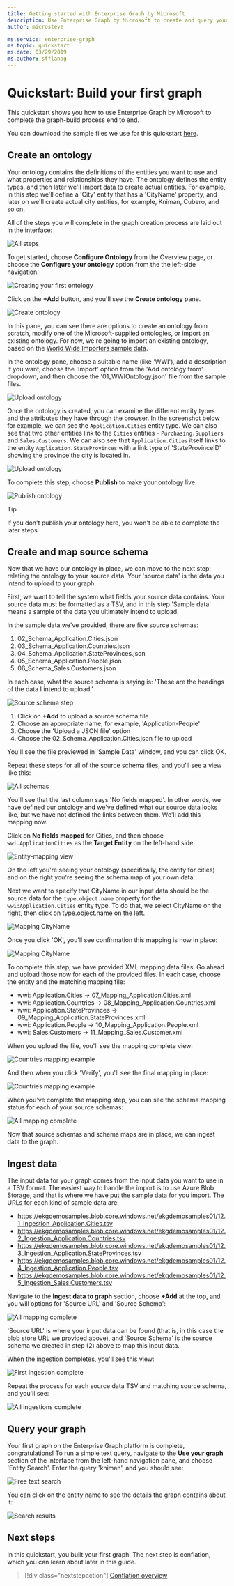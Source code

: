 ```yaml
---
title: Getting started with Enterprise Graph by Microsoft
description: Use Enterprise Graph by Microsoft to create and query your first graph
author: microsteve

ms.service: enterprise-graph
ms.topic: quickstart
ms.date: 03/29/2019
ms.author: stflanag
---
```


# Quickstart: Build your first graph

This quickstart shows you how to use Enterprise Graph by Microsoft to complete the graph-build process end to end.

You can download the sample files we use for this quickstart <a href="https://ekgdemosamples.blob.core.windows.net/ekgdemosamples01/EGDemo_WWI_Files.zip">here</a>.

## Create an ontology

Your ontology contains the definitions of the entities you want to use and what properties and relationships they have. The ontology defines the entity types, and then later we'll import data to create actual entities. For example, in this step we'll define a 'City' entity that has a 'CityName' property, and later on we'll create actual city entities, for example, Kniman, Cubero, and so on.

All of the steps you will complete in the graph creation process are laid out in the interface:

![All steps](media/quickstart/1-all-steps-overview.png)

To get started, choose **Configure Ontology** from the Overview page, or choose the **Configure your ontology** option from the the left-side navigation.

![Creating your first ontology](media/quickstart/2-create-your-graph-steps.png)

Click on the **+Add** button, and you'll see the **Create ontology** pane.

![Create ontology](media/quickstart/4-create-ontology-options.png)

In this pane, you can see there are options to create an ontology from scratch, modify one of the Microsoft-supplied ontologies, or import an existing ontology. For now, we're going to import an existing ontology, based on the <a href="http:///www.microsoft.com">World Wide Importers sample data</a>.

In the ontology pane, choose a suitable name (like 'WWI'), add a description if you want, choose the 'Import' option from the 'Add ontology from' dropdown, and then choose the '01_WWIOntology.json' file from the sample files.

![Upload ontology](media/quickstart/6-upload-ontology.png)

Once the ontology is created, you can examine the different entity types and the attributes they have through the browser. In the screenshot below for example, we can see the ```Application.Cities``` entity type. We can also see that two other entities link to the ```Cities``` entities - ```Purchasing.Suppliers``` and ```Sales.Customers```. We can also see that ```Application.Cities``` itself links to the entity ```Application.StateProvinces``` with a link type of 'StateProvinceID' showing the province the city is located in.

![Upload ontology](media/quickstart/7-ontology-uploaded.png)

To complete this step, choose **Publish** to make your ontology live.

![Publish ontology](media/quickstart/11.5-publish-ontology.png)

> [!TIP]
> If you don't publish your ontology here, you won't be able to complete the later steps.

## Create and map source schema

Now that we have our ontology in place, we can move to the next step: relating the ontology to your source data. Your 'source data' is the data you intend to upload to your graph.

First, we want to tell the system what fields your source data contains. Your source data must be formatted as a TSV, and in this step 'Sample data' means a sample of the data you ultimately intend to upload.

In the sample data we've provided, there are five source schemas:

1. 02_Schema_Application.Cities.json
1. 03_Schema_Application.Countries.json
1. 04_Schema_Application.StateProvinces.json
1. 05_Schema_Application.People.json
1. 06_Schema_Sales.Customers.json

In each case, what the source schema is saying is: 'These are the headings of the data I intend to upload.'

![Source schema step](media/quickstart/12-add-source-schema.png)

1. Click on **+Add** to upload a source schema file
1. Choose an appropriate name, for example, 'Application-People'
1. Choose the 'Upload a JSON file' option
1. Choose the 02_Schema_Application.Cities.json file to upload

You'll see the file previewed in 'Sample Data' window, and you can click OK.

Repeat these steps for all of the source schema files, and you'll see a view like this:

![All schemas](media/quickstart/15-all-schema-uploaded.png)

You'll see that the last column says 'No fields mapped'. In other words, we have defined our ontology and we've defined what our source data looks like, but we have not defined the links between them. We'll add this mapping now.

Click on **No fields mapped** for Cities, and then choose ```wwi.ApplicationCities``` as the **Target Entity** on the left-hand side.

![Entity-mapping view](media/quickstart/17-mapping-app-cities.png)

On the left you're seeing your ontology (specifically, the entity for cities) and on the right you're seeing the schema map of your own data.

Next we want to specify that CityName in our input data should be the source data for the ```type.object.name``` property for the ```wwi:Application.Cities``` entity type. To do that, we select CityName on the right, then click on type.object.name on the left.

![Mapping CityName](media/quickstart/18-mapping-name.png)

Once you click 'OK', you'll see confirmation this mapping is now in place:

![Mapping CityName](media/quickstart/19-mapping-complete.png)

To complete this step, we have provided XML mapping data files. Go ahead and upload those now for each of the provided files. In each case, choose the entity and the matching mapping file:

* wwi: Application.Cities -> 07_Mapping_Application.Cities.xml
* wwi: Application.Countries -> 08_Mapping_Application.Countries.xml
* wwi: Application.StateProvinces -> 09_Mapping_Application.StateProvinces.xml
* wwi: Application.People -> 10_Mapping_Application.People.xml
* wwi: Sales.Customers -> 11_Mapping_Sales.Customer.xml

When you upload the file, you'll see the mapping complete view:

![Countries mapping example](media/quickstart/20-mapping-complete.png)

And then when you click 'Verify', you'll see the final mapping in place:

![Countries mapping example](media/quickstart/21-mapping-verify.png)

When you've complete the mapping step, you can see the schema mapping status for each of your source schemas:

![All mapping complete](media/quickstart/23-all-mapping-complete.png)

Now that source schemas and schema maps are in place, we can ingest data to the graph.

## Ingest data

The input data for your graph comes from the input data you want to use in a TSV format. The easiest way to handle the import is to use Azure Blob Storage, and that is where we have put the sample data for you import. The URLs for each kind of sample data are:

* https://ekgdemosamples.blob.core.windows.net/ekgdemosamples01/12.1_Ingestion_Application.Cities.tsv
* https://ekgdemosamples.blob.core.windows.net/ekgdemosamples01/12.2_Ingestion_Application.Countries.tsv
* https://ekgdemosamples.blob.core.windows.net/ekgdemosamples01/12.3_Ingestion_Application.StateProvinces.tsv
* https://ekgdemosamples.blob.core.windows.net/ekgdemosamples01/12.4_Ingestion_Application.People.tsv
* https://ekgdemosamples.blob.core.windows.net/ekgdemosamples01/12.5_Ingestion_Sales.Customers.tsv

Navigate to the **Ingest data to graph** section, choose **+Add** at the top, and you will options for 'Source URL' and 'Source Schema':

![All mapping complete](media/quickstart/23-all-mapping-complete.png)

'Source URL' is where your input data can be found (that is, in this case the blob store URL we provided above), and 'Source Schema' is the source schema we created in step (2) above to map this input data.

When the ingestion completes, you'll see this view:

![First ingestion complete](media/quickstart/25-first-ingestion-complete.png)

Repeat the process for each source data TSV and matching source schema, and you'll see:

![All ingestions complete](media/quickstart/26-all-ingestions-complete.png)

##  Query your graph

Your first graph on the Enterprise Graph platform is complete, congratulations! To run a simple text query, navigate to the **Use your graph** section of the interface from the left-hand navigation pane, and choose 'Entity Search'. Enter the query 'kniman', and you should see:

![Free text search](media/quickstart/27-search-free-text.png)

You can click on the entity name to see the details the graph contains about it:

![Search results](media/quickstart/26-all-ingestions-complete.png)

## Next steps

In this quickstart, you built your first graph. The next step is conflation, which you can learn about later in this guide.

> [!div class="nextstepaction"]
> [Conflation overview](./conflation-concepts.md)




